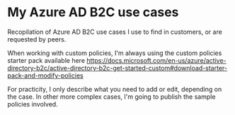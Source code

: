 # My Azure AD B2C use cases
Recopilation of Azure AD B2C use cases I use to find in customers, or are requested by peers.

When working with custom policies, I'm always using the custom policies starter pack available here https://docs.microsoft.com/en-us/azure/active-directory-b2c/active-directory-b2c-get-started-custom#download-starter-pack-and-modify-policies

For practicity, I only describe what you need to add or edit, depending on the case. In other more complex cases, I'm going to publish the sample policies involved.
